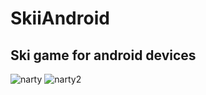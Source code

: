 # SkiiAndroid
## Ski game for android devices 
![narty](https://user-images.githubusercontent.com/46851343/159083005-594e0320-1d83-4d9b-ae62-ea8d9825a989.png)
![narty2](https://user-images.githubusercontent.com/46851343/159083088-0812d69b-0587-4b67-99df-6cc7d40fcb46.png)
